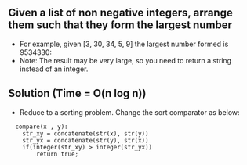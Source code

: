 Given a list of non negative integers, arrange them such that they form the largest number
--------------------------------------------
- For example, given [3, 30, 34, 5, 9] the largest number formed is 9534330:
- Note: The result may be very large, so you need to return a string instead of an integer.

Solution (Time = O(n log n))
--------------------------------------------
- Reduce to a sorting problem. Change the sort comparator as below:
```
  compare(x , y):
    str_xy = concatenate(str(x), str(y))
    str_yx = concatenate(str(y), str(x))
    if(integer(str_xy) > integer(str_yx))
		return true;
```
